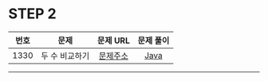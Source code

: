 # STEP 2

| 번호  | 문제                          |                               문제 URL                               |                                                                                                              문제 풀이                                                                                                               |
| :---: | :--------------------------: | :------------------------------------------------------------------: | :----------------------------------------------------------------------------------------------------------------------------------------------------------------------------------------------------------------------------------: |
| 1330 | 두 수 비교하기         | [문제주소](https://www.acmicpc.net/problem/1330)  | [Java](https://github.com/dms873/Algorithm-Problems/blob/master/Baekjoon/src/step2/ComparingTheTwoNumbers.java) |



---
